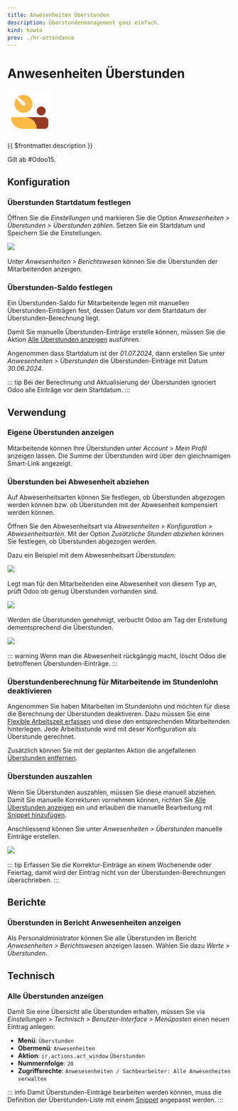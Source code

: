 ```yaml
---
title: Anwesenheiten Überstunden
description: Überstundenmanagement ganz einfach.
kind: howto
prev: ./hr-attendance
---
```


# Anwesenheiten Überstunden
![icons_odoo_hr_attendance](attachments/icons_odoo_hr_attendance.png)

{{ $frontmatter.description }}

Gilt ab #Odoo15.

## Konfiguration

### Überstunden Startdatum festlegen

Öffnen Sie die *Einstellungen* und markieren Sie die Option *Anwesenheiten > Überstunden > Überstunden zählen*. Setzen Sie ein Startdatum und Speichern Sie die Einstellungen.

![](attachments/Anwesenheiten%20Überstunden.png)

Unter *Anwesenheiten > Berichtswesen* können Sie die Überstunden der Mitarbeitenden anzeigen.

### Überstunden-Saldo festlegen

Ein Überstunden-Saldo für Mitarbeitende legen mit manuellen Überstunden-Einträgen fest, dessen Datum vor dem Startdatum der Überstunden-Berechnung liegt.

Damit Sie manuelle Überstunden-Einträge erstelle können, müssen Sie die Aktion [Alle Überstunden anzeigen](#Alle%20Überstunden%20anzeigen) ausführen.

Angenommen dass Startdatum ist der *01.07.2024*, dann erstellen Sie unter *Anwesenheiten > Überstunden* die Überstunden-Einträge mit Datum *30.06.2024*.

::: tip
Bei der Berechnung und Aktualisierung der Überstunden ignoriert Odoo alle Einträge vor dem Startdatum.
:::

## Verwendung

### Eigene Überstunden anzeigen

Mitarbeitende können Ihre Überstunden unter *Account > Mein Profil* anzeigen lassen. Die Summe der Überstunden wird über den gleichnamigen Smart-Link angezeigt.

### Überstunden bei Abwesenheit abziehen

Auf Abwesenheitsarten können Sie festlegen, ob Überstunden abgezogen werden können bzw. ob Überstunden mit der Abwesenheit kompensiert werden können.

Öffnen Sie den Abwesenheitsart via *Abwesenheiten > Konfiguration > Abwesenheitsarten*. Mit der Option *Zusätzliche Stunden abziehen* können Sie festlegen, ob Überstunden abgezogen werden.

Dazu ein Beispiel mit dem Abwesenheitsart *Überstunden*:

![](attachments/Anwesenheiten%20Überstunden%20Abwesenheitsart.png)

Legt man für den Mitarbeitenden eine Abwesenheit von diesem Typ an, prüft Odoo ob genug Überstunden vorhanden sind.

![](attachments/Anwesenheiten%20Überstunden%20Abwesenheit.png)

Werden die Überstunden genehmigt, verbucht Odoo am Tag der Erstellung dementsprechend die Überstunden.

![](attachments/Anwesenheiten%20Überstunden%20kompensiert.png)

::: warning
Wenn man die Abwesenheit rückgängig macht, löscht Odoo die betroffenen Überstunden-Einträge.
:::

### Überstundenberechnung für Mitarbeitende im Stundenlohn deaktivieren

Angenommen Sie haben Mitarbeiten im Stundenlohn und möchten für diese die Berechnung der Überstunden deaktiveren. Dazu müssen Sie eine [Flexible Arbeitszeit erfassen](HR.md#Flexible%20Arbeitszeit%20erfassen) und diese den entsprechenden Mitarbeitenden hinterlegen. Jede Arbeitsstunde wird mit deser Konfiguration als Überstunde gerechnet.

Zusätzlich können Sie mit der geplanten Aktion die angefallenen [Überstunden entfernen](HR%20Attendance%20Actions.md#Überstunden%20entfernen).

### Überstunden auszahlen

Wenn Sie Überstunden auszahlen, müssen Sie diese manuell abziehen. Damit Sie manuelle Korrekturen vornehmen können, richten Sie [Alle Überstunden anzeigen](#Alle%20Überstunden%20anzeigen) ein und 
erlauben die manuelle Bearbeitung mit [Snippet hinzufügen](Development%20Snippets.md#Snippet%20hinzufügen).

Anschliessend können Sie unter *Anwesenheiten > Überstunden* manuelle Einträge erstellen.

![](attachments/Anwesenheiten%20Überstunden%20Korrektur.png)

::: tip
Erfassen Sie die Korrektur-Einträge an einem Wochenende oder Feiertag, damit wird der Eintrag nicht von der Überstunden-Berechnungen überschrieben.
:::

## Berichte

### Überstunden in Bericht Anwesenheiten anzeigen

Als Personaldministrator können Sie alle Überstunden im Bericht *Anwesenheiten > Berichtswesen* anzeigen lassen. Wählen Sie dazu *Werte > Überstunden*.

## Technisch

### Alle Überstunden anzeigen

Damit Sie eine Übersicht alle Überstunden erhalten, müssen Sie via *Einstellungen > Technisch > Benutzer-Interface > Menüposten* einen neuen Eintrag anlegen:

* **Menü**: `Überstunden`
* **Obermenü**: `Anwesenheiten`
* **Aktion**: `ir.actions.act_window` `Überstunden`
* **Nummernfolge**: `20`
* **Zugriffsrechte**: `Anwesesenheiten / Sachbearbeiter: Alle Anwesenheiten verwalten`

::: info
Damit Überstunden-Einträge bearbeiten werden können, muss die Definition der Überstunden-Liste mit einem [Snippet](Development%20Snippets.md) angepasst werden.
:::